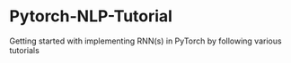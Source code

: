 # Pytorch-NLP-Tutorial
Getting started with implementing RNN(s) in PyTorch by following various tutorials
